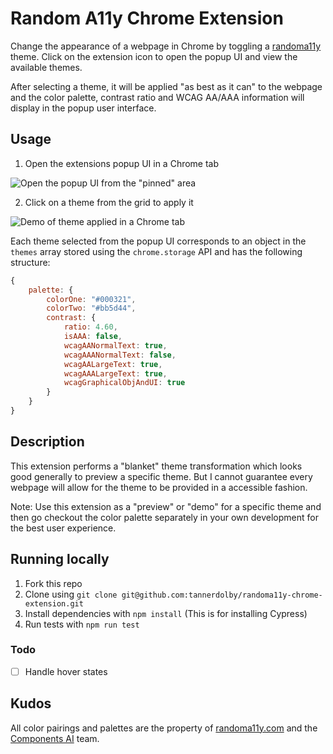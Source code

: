 # Random A11y Chrome Extension
Change the appearance of a webpage in Chrome by toggling a [randoma11y](https://randoma11y.com) theme. Click on the extension icon to open the popup UI and view the available themes. 

After selecting a theme, it will be applied "as best as it can" to the webpage and the color palette, contrast ratio and WCAG AA/AAA information will display in the popup user interface.

## Usage

1. Open the extensions popup UI in a Chrome tab

![Open the popup UI from the "pinned" area](https://user-images.githubusercontent.com/48612525/137032055-8d927262-79e9-44ad-b3a2-93043137d392.png)

2. Click on a theme from the grid to apply it

![Demo of theme applied in a Chrome tab](https://user-images.githubusercontent.com/48612525/137032240-99ee116e-a5b0-482b-812f-1949ae3961a6.png)

Each theme selected from the popup UI corresponds to an object in the `themes` array stored using the `chrome.storage` API and has the following structure:

```js
{
    palette: {
        colorOne: "#000321",
        colorTwo: "#bb5d44",
        contrast: {
            ratio: 4.60,
            isAAA: false,
            wcagAANormalText: true,
            wcagAAANormalText: false,
            wcagAALargeText: true,
            wcagAAALargeText: true,
            wcagGraphicalObjAndUI: true
        }
    }
}
```

## Description

This extension performs a "blanket" theme transformation which looks good generally to preview a specific theme. But I cannot guarantee every webpage will allow for the theme to be provided in a accessible fashion. 

Note: Use this extension as a "preview" or "demo" for a specific theme and then go checkout the color palette separately in your own development for the best user experience.

## Running locally

1. Fork this repo
2. Clone using `git clone git@github.com:tannerdolby/randoma11y-chrome-extension.git`
3. Install dependencies with `npm install` (This is for installing Cypress)
4. Run tests with `npm run test`

### Todo
- [ ] Handle hover states

## Kudos
All color pairings and palettes are the property of [randoma11y.com](https://randoma11y.com) and the [Components AI](https://components.ai/) team. 